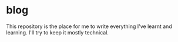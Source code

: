 # blog
This repository is the place for me to write everything I've learnt and learning. I'll try to keep it mostly technical.
